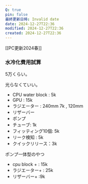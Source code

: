 ```yaml
---
Q: true
pin: false
最終更新日時: Invalid date
date: 2024-12-27T22:36
modified: 2024-12-27T22:36
created: 2024-12-27T22:36
---
```

[[PC更新2024春]]

  

### 水冷化費用試算

5万くらい。

光らなくていい。

- CPU water block : 5k
- GPU : 15k
- ラジエーター : 240mm 7k , 120mm
- リザーバー
- ポンプ
- チューブ: 1k
- フィッティング10個: 5k
- リーク検知 : 5k
- クイックリリース：3k

  

  

  

ポンプ一体型のやつ

- cpu block + : 15k
- ラジエーター+ : 25k
- リザーバー+ :9k